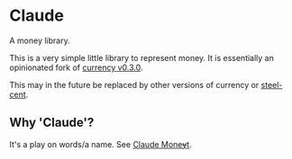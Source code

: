# Claude

A money library.

This is a very simple little library to represent money. It is essentially an opinionated fork of [currency v0.3.0](https://crates.io/crates/currency).

This may in the future be replaced by other versions of currency or [steel-cent](https://crates.io/crates/steel-cent).

## Why 'Claude'?

It's a play on words/a name. See [Claude Mone~~y~~t](https://en.wikipedia.org/wiki/Claude_Monet).
